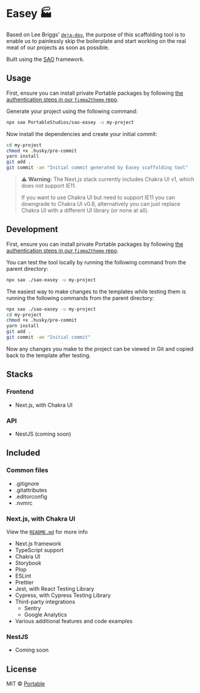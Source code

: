 # Easey 🏭

Based on Lee Briggs' [`deja-dev`](https://github.com/theleebriggs/deja-dev),
the purpose of this scaffolding tool is to enable us to painlessly skip the
boilerplate and start working on the real meat of our projects as soon as possible.

Built using the [SAO](https://github.com/saojs/sao) framework.

## Usage

First, ensure you can install private Portable packages by following [the authentication steps in our `figma2theme` repo](https://github.com/PortableStudios/figma2theme#1-authenticate-via-npm).

Generate your project using the following command:

```bash
npx sao PortableStudios/sao-easey -u my-project
```

Now install the dependencies and create your initial commit:

```bash
cd my-project
chmod +x .husky/pre-commit
yarn install
git add .
git commit -am "Initial commit generated by Easey scaffolding tool"
```

> ⚠️ **Warning:** The Next.js stack currently includes Chakra UI v1, which does not support IE11.
> 
> If you want to use Chakra UI but need to support IE11 you can downgrade to Chakra UI v0.8,
> alternatively you can just replace Chakra UI with a different UI library (or none at all).

## Development

First, ensure you can install private Portable packages by following [the authentication steps in our `figma2theme` repo](https://github.com/PortableStudios/figma2theme#1-authenticate-via-npm).

You can test the tool locally by running the following command from the parent directory:

```bash
npx sao ./sao-easey -u my-project
```

The easiest way to make changes to the templates while testing
them is running the following commands from the parent directory:

```bash
npx sao ./sao-easey -u my-project
cd my-project
chmod +x .husky/pre-commit
yarn install
git add .
git commit -am "Initial commit"
```

Now any changes you make to the project can be viewed
in Git and copied back to the template after testing.

## Stacks

### Frontend

- Next.js, with Chakra UI

### API

- NestJS (coming soon)

## Included

### Common files

- .gitignore
- .gitattributes
- .editorconfig
- .nvmrc

### Next.js, with Chakra UI

View the [`README.md`](./template/next-ts-chakra-ui/README.md) for more info

- Next.js framework
- TypeScript support
- Chakra UI
- Storybook
- Plop
- ESLint
- Prettier
- Jest, with React Testing Library
- Cypress, with Cypress Testing Library
- Third-party integrations
  - Sentry
  - Google Analytics
- Various additional features and code examples

### NestJS

- Coming soon

## License

MIT © [Portable](https://portable.com.au)
